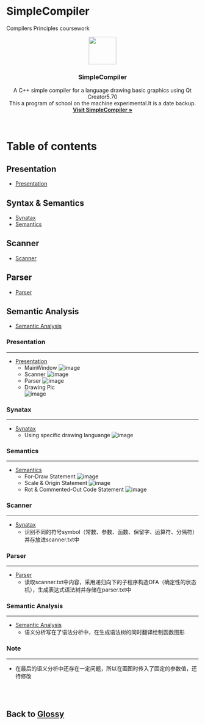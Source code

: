 ﻿# SimpleCompiler
Compilers Principles coursework

<p align="center">
  <a href="https://github.com/Glossy">
    <img src="https://avatars1.githubusercontent.com/u/20094589?v=3&s=400" width=72 height=72>
  </a>

  <h3 align="center">SimpleCompiler</h3>

  <p align="center">
    A C++ simple compiler for a language drawing basic graphics using Qt Creator5.70
    <br>
    This a program of school on the machine experimental.It is a date backup. 
    <br>
    <a href="https://github.com/Glossy/SimpleComplier"><strong>Visit SimpleCompiler &raquo;</strong></a>
  </p>
</p>

<br>

# Table of contents

## Presentation
- [Presentation](#Presentation)

## Syntax & Semantics
- [Synatax](#PriorityQueue)
- [Semantics](#Semantics)

## Scanner
- [Scanner](#Scanner)

## Parser
- [Parser](#Parser)

## Semantic Analysis
- [Semantic Analysis](https://github.com/Glossy/SimpleComplier/tree/master/src/Parser.h)

### Presentation
---
- [Presentation](https://github.com/Glossy/SimpleComplier/tree/master/docs)
    - MainWindow
       ![image](https://github.com/Glossy/SimpleComplier/blob/master/docs/%E7%BC%96%E8%AF%91%E5%99%A8%E7%95%8C%E9%9D%A2.png)
    - Scanner
       ![image](https://github.com/Glossy/SimpleComplier/blob/master/docs/%E8%AF%8D%E6%B3%95%E5%88%86%E6%9E%90.png)
    - Parser
       ![image](https://github.com/Glossy/SimpleComplier/blob/master/docs/%E8%AF%AD%E6%B3%95%E5%88%86%E6%9E%90.png)
    - Drawing Pic
       <br>
       ![image](https://github.com/Glossy/SimpleComplier/blob/master/docs/%E7%94%BB%E5%9B%BE.png)

### Synatax
---
- [Synatax](https://github.com/Glossy/SimpleComplier/tree/master/docs)
    - Using specific drawing languange
	![image](https://github.com/Glossy/SimpleComplier/blob/master/docs/%E8%AF%AD%E6%B3%95%E5%92%8C%E8%AF%AD%E4%B9%89%E8%A6%81%E6%B1%82.png)

### Semantics
---
- [Semantics](https://github.com/Glossy/SimpleComplier/tree/master/docs)
    - For-Draw Statement
	![image](https://github.com/Glossy/SimpleComplier/blob/master/docs/for-draw%E8%AF%AD%E5%8F%A5%E8%A6%81%E6%B1%82.png)
    - Scale & Origin Statement
	![image](https://github.com/Glossy/SimpleComplier/blob/master/docs/scale%EF%BC%8Corigin%E8%A6%81%E6%B1%82.png)
    - Rot & Commented-Out Code Statement
	![image](https://github.com/Glossy/SimpleComplier/blob/master/docs/rot%26%E6%B3%A8%E9%87%8A%E8%A6%81%E6%B1%82.png)

### Scanner
---
- [Synatax](https://github.com/Glossy/SimpleComplier/tree/master/src/Scanner.h)
    - 识别不同的符号symbol（常数、参数、函数、保留字、运算符、分隔符）并存放进scanner.txt中

### Parser
---
- [Parser](https://github.com/Glossy/SimpleComplier/tree/master/src/Parser.h)
    - 读取scanner.txt中内容，采用递归向下的子程序构造DFA（确定性的状态机），生成表达式语法树并存储在parser.txt中


### Semantic Analysis
---
- [Semantic Analysis](https://github.com/Glossy/SimpleComplier/tree/master/src/Parser.h)
    - 语义分析写在了语法分析中，在生成语法树的同时翻译绘制函数图形

### Note
---
- 在最后的语义分析中还存在一定问题，所以在画图时传入了固定的参数值，还待修改
<br>
<br>


## Back to [Glossy](https://github.com/Glossy)





